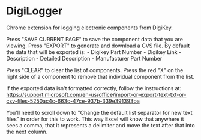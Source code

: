 # DigiLogger
Chrome extension for logging electronic components from DigiKey.

Press "SAVE CURRENT PAGE" to save the component data that you are viewing.
Press "EXPORT" to generate and download a CVS file.
    By default the data that will be exported is:
        - Digikey Part Number
        - Digikey Link
        - Description
        - Detailed Description
        - Manufacturer Part Number

Press "CLEAR" to clear the list of components.
Press the red "X" on the right side of a component to remove that individual component from the list.

If the exported data isn't formatted correctly, follow the instructions at:
https://support.microsoft.com/en-us/office/import-or-export-text-txt-or-csv-files-5250ac4c-663c-47ce-937b-339e391393ba

You'll need to scroll down to "Change the default list separator for new text files"
in order for this to work. This way Excel will know that anywhere it sees a comma,
that it represents a delimiter and move the text after that into the next column.